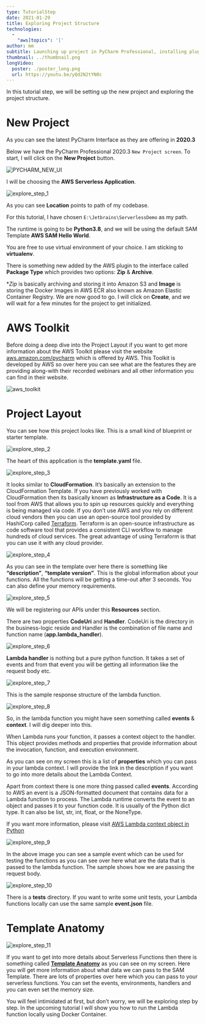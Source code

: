 ```yaml
---
type: TutorialStep
date: 2021-01-29
title: Exploring Project Structure
technologies:
  - 
    "aws]topics": '['
author: mm
subtitle: Launching up project in PyCharm Professional, installing plugin and exploring the project layout.
thumbnail: ../thumbnail.png
longVideo:
  poster: ./poster_long.png
  url: https://youtu.be/yQd2N2tYN0c
---
```


In this tutorial step, we will be setting up the new project and exploring the project structure.

# New Project

As you can see the latest PyCharm Interface as they are offering in **2020.3**

Below we have the PyCharm Professional 2020.3 `New Project screen`. To start, I will click on the **New Project** button.

![PYCHARM_NEW_UI](./pycharm_ui_interface.png)

I will be choosing the **AWS Serverless Application**.

![explore_step_1](./steps/step1.png)

As you can see **Location** points to path of my codebase.

For this tutorial, I have chosen `E:\Jetbrains\ServerlessDemo` as my path.

The runtime is going to be **Python3.8**, and we will be using the default SAM Template **AWS SAM Hello World**.

You are free to use virtual environment of your choice. I am sticking to **virtualenv**.

There is something new added by the AWS plugin to the interface called **Package Type** which provides two options: **Zip** & **Archive**.

**Zip* is basically archiving and storing it into Amazon S3 and **Image** is storing the Docker Images in AWS ECR also known as Amazon Elastic Container Registry. We are now good to go. I will click on **Create**, and we will wait for a few minutes for the project to get initialized.


# AWS Toolkit

Before doing a deep dive into the Project Layout if you want to get more information about the AWS Toolkit please visit the website [aws.amazon.com/pycharm](https://aws.amazon.com/pycharm/) which is offered by AWS. This Toolkit is developed by AWS so over here you can see what are the features they are providing along-with their recorded webinars and all other information you can find in their website.

![aws_toolkit](./aws_toolkit.png)


# Project Layout

You can see how this project looks like. This is a small kind of blueprint or starter template.


![explore_step_2](./steps/step2.png)

The heart of this application is the **template.yaml** file.

![explore_step_3](./steps/step3.png)

It looks similar to **CloudFormation**. It’s basically an extension to the CloudFormation Template. If you have previously worked with CloudFormation then its basically known as **Infrastructure as a Code**. It is a tool from AWS that allows you to spin up resources quickly and everything is being managed via code. If you don’t use AWS and you rely on different cloud vendors then you can use an open-source tool provided by HashiCorp called [Terraform](https://www.terraform.io/). Terraform is an open-source infrastructure as code software tool that provides a consistent CLI workflow to manage hundreds of cloud services. The great advantage of using Terraform is that you can use it with any cloud provider.


![explore_step_4](./steps/step4.png)

As you can see in the template over here there is something like **“description”**, **“template version”**. This is the global information about your functions. All the functions will be getting a time-out after 3 seconds. You can also define your memory requirements.


![explore_step_5](./steps/step5.png)

We will be registering our APIs under this **Resources** section.

There are two properties **CodeUri** and **Handler**. CodeUri is the directory in the business-logic reside and Handler is the combination of file name and function name (**app.lambda_handler**).


![explore_step_6](./steps/step6.png)

**Lambda handler** is nothing but a pure python function. It takes a set of events and from that event you will be getting all information like the request body etc.


![explore_step_7](./steps/step7.png)

This is the sample response structure of the lambda function.


![explore_step_8](./steps/step8.png)

So, in the lambda function you might have seen something called **events** & **context**. I will dig deeper into this.

When Lambda runs your function, it passes a context object to the handler. This object provides methods and properties that provide information about the invocation, function, and execution environment.

As you can see on my screen this is a list of **properties** which you can pass in your lambda context. I will provide the link in the description if you want to go into more details about the Lambda Context.


Apart from context there is one more thing passed called **events**. According to AWS an event is a JSON-formatted document that contains data for a Lambda function to process. The Lambda runtime converts the event to an object and passes it to your function code. It is usually of the Python dict type. It can also be list, str, int, float, or the NoneType.


If you want more information, please visit [AWS Lambda context object in Python](https://docs.aws.amazon.com/lambda/latest/dg/python-context.html)

![explore_step_9](./steps/step9.png)

In the above image you can see a sample event which can be used for testing the functions as you can see over here what are the data that is passed to the lambda function. The sample shows how we are passing the request body.

![explore_step_10](./steps/step10.png)

There is a **tests** directory. If you want to write some unit tests, your Lambda functions locally can use the same sample **event.json** file.


# Template Anatomy

![explore_step_11](./steps/step11.png)

If you want to get into more details about Serverless Functions then there is something called **[Template Anatomy](https://docs.aws.amazon.com/AWSCloudFormation/latest/UserGuide/template-anatomy.html)** as you can see on my screen. Here you will get more information about what data we can pass to the SAM Template. There are lots of properties over here which you can pass to your serverless functions. You can set the events, environments, handlers and you can even set the memory size.

You will feel intimidated at first, but don’t worry, we will be exploring step by step. In the upcoming tutorial I will show you how to run the Lambda function locally using Docker Container.
